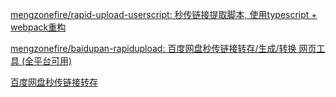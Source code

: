 [mengzonefire/rapid\-upload\-userscript: 秒传链接提取脚本, 使用typescript \+ webpack重构](https://github.com/mengzonefire/rapid-upload-userscript)

[mengzonefire/baidupan\-rapidupload: 百度网盘秒传链接转存/生成/转换 网页工具 \(全平台可用\)](https://github.com/mengzonefire/baidupan-rapidupload)

[百度网盘秒传链接转存](https://mengzonefire.github.io/baidupan-rapidupload/)